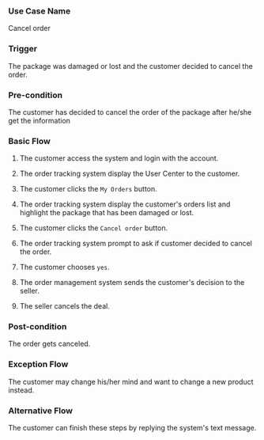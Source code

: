 ### Use Case Name
Cancel order

### Trigger
The package was damaged or lost and the customer decided to cancel the order.

### Pre-condition
The customer has decided to cancel the order of the package after he/she get the information

### Basic Flow

1. The customer access the system and login with the account.

2. The order tracking system display the User Center to the customer.

3. The customer clicks the `My Orders` button.

4. The order tracking system display the customer's orders list and highlight the package that has been damaged or lost.

5. The customer clicks the `Cancel order` button.

6. The order tracking system prompt to ask if customer decided to cancel the order.

7. The customer chooses `yes`.

8. The order management system sends the customer's decision to the seller.

9. The seller cancels the deal.


### Post-condition
The order gets canceled.

### Exception Flow
The customer may change his/her mind and want to change a new product instead.

### Alternative Flow
The customer can finish these steps by replying the system's text message.